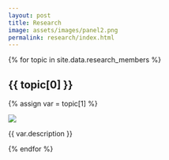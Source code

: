 ```yaml
---
layout: post
title: Research
image: assets/images/panel2.png
permalink: research/index.html
---
```

{% for topic in site.data.research_members %}

<!-- Title is stored as the key, so index at 0 -->
<h2> {{ topic[0] }} </h2>

<!-- Other info is stored as the value, so index at 1 -->
{% assign var = topic[1] %}

<img style="display: block; margin: auto; max-width: 100%;" src="{{ site.baseurl }}/assets/images/{{ var.image }}">

{{ var.description }}
<br />

{% endfor %}
